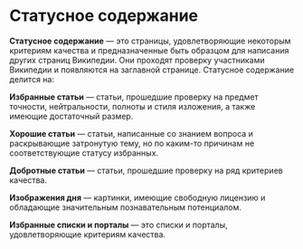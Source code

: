 # Статусное содержание
**Статусное содержание** — это страницы, удовлетворяющие некоторым критериям качества и предназначенные быть образцом для написания других страниц Википедии. Они проходят проверку участниками Википедии и появляются на заглавной странице. Статусное содержание делится на:

**Избранные статьи** — статьи, прошедшие проверку на предмет точности, нейтральности, полноты и стиля изложения, а также имеющие достаточный размер.

**Хорошие статьи** — статьи, написанные со знанием вопроса и раскрывающие затронутую тему, но по каким-то причинам не соответствующие статусу избранных.

**Добротные статьи** — статьи, прошедшие проверку на ряд критериев качества.

**Изображения дня** — картинки, имеющие свободную лицензию и обладающие значительным познавательным потенциалом.

**Избранные списки и порталы** — это списки и порталы, удовлетворяющие критериям качества.
